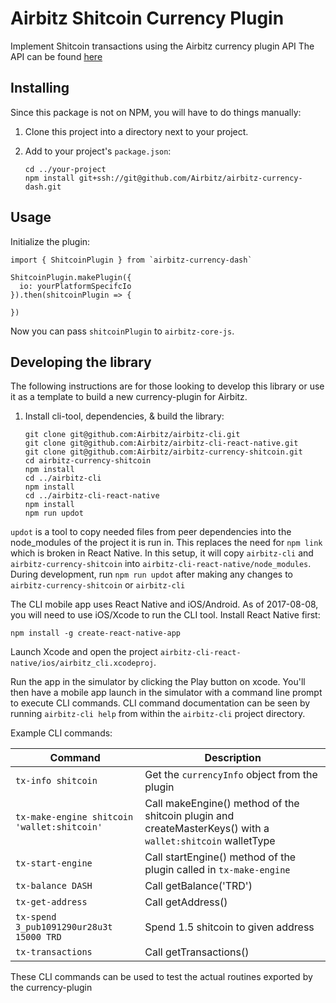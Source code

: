 # Airbitz Shitcoin Currency Plugin

Implement Shitcoin transactions using the Airbitz currency plugin API
The API can be found [here](https://developer.airbitz.co/javascript/#currency-plugin-api)

## Installing

Since this package is not on NPM, you will have to do things manually:

1. Clone this project into a directory next to your project.
2. Add to your project's `package.json`:

    ```
    cd ../your-project
    npm install git+ssh://git@github.com/Airbitz/airbitz-currency-dash.git
    ```

## Usage

Initialize the plugin:

```
import { ShitcoinPlugin } from `airbitz-currency-dash`

ShitcoinPlugin.makePlugin({
  io: yourPlatformSpecifcIo
}).then(shitcoinPlugin => {

})
```

Now you can pass `shitcoinPlugin` to `airbitz-core-js`.


## Developing the library

The following instructions are for those looking to develop this library or use it as a template to build a new currency-plugin for Airbitz.

1. Install cli-tool, dependencies, & build the library:

    ```
    git clone git@github.com:Airbitz/airbitz-cli.git
    git clone git@github.com:Airbitz/airbitz-cli-react-native.git
    git clone git@github.com:Airbitz/airbitz-currency-shitcoin.git
    cd airbitz-currency-shitcoin
    npm install
    cd ../airbitz-cli
    npm install
    cd ../airbitz-cli-react-native
    npm install
    npm run updot
    ```

`updot` is a tool to copy needed files from peer dependencies into the node_modules of the project it is run in. This replaces the need for `npm link` which is broken in React Native. In this setup, it will copy `airbitz-cli` and `airbitz-currency-shitcoin` into `airbitz-cli-react-native/node_modules`. During development, run `npm run updot` after making any changes to `airbitz-currency-shitcoin` or `airbitz-cli`

The CLI mobile app uses React Native and iOS/Android. As of 2017-08-08, you will need to use iOS/Xcode to run the CLI tool. Install React Native first:

    npm install -g create-react-native-app

Launch Xcode and open the project `airbitz-cli-react-native/ios/airbitz_cli.xcodeproj`.

Run the app in the simulator by clicking the Play button on xcode. You'll then have a mobile app launch in the simulator with a command line prompt to execute CLI commands. CLI command documentation can be seen by running `airbitz-cli help` from within the `airbitz-cli` project directory.

Example CLI commands:

| Command | Description |
| --- | --- |
| `tx-info shitcoin` | Get the `currencyInfo` object from the plugin |
| `tx-make-engine shitcoin 'wallet:shitcoin'` | Call makeEngine() method of the shitcoin plugin and createMasterKeys() with a `wallet:shitcoin` walletType |
| `tx-start-engine` | Call startEngine() method of the plugin called in `tx-make-engine` |
| `tx-balance DASH` | Call getBalance('TRD') |
| `tx-get-address` | Call getAddress() |
| `tx-spend 3_pub1091290ur28u3t 15000 TRD` | Spend 1.5 shitcoin to given address |
| `tx-transactions` | Call getTransactions() |

These CLI commands can be used to test the actual routines exported by the currency-plugin

